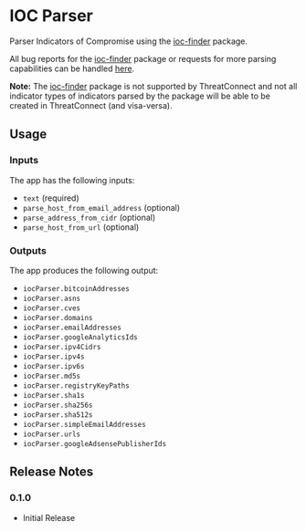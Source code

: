 # IOC Parser

Parser Indicators of Compromise using the [ioc-finder](https://github.com/fhightower/ioc-finder) package.

All bug reports for the [ioc-finder](https://github.com/fhightower/ioc-finder) package or requests for more parsing capabilities can be handled [here](https://github.com/fhightower/ioc-finder#capabilities).

**Note:** The [ioc-finder](https://github.com/fhightower/ioc-finder) package is not supported by ThreatConnect and not all indicator types of indicators parsed by the package will be able to be created in ThreatConnect (and visa-versa).

## Usage

### Inputs

The app has the following inputs:

- `text` (required)
- `parse_host_from_email_address` (optional)
- `parse_address_from_cidr` (optional)
- `parse_host_from_url` (optional)

### Outputs

The app produces the following output:

- `iocParser.bitcoinAddresses`
- `iocParser.asns`
- `iocParser.cves`
- `iocParser.domains`
- `iocParser.emailAddresses`
- `iocParser.googleAnalyticsIds`
- `iocParser.ipv4Cidrs`
- `iocParser.ipv4s`
- `iocParser.ipv6s`
- `iocParser.md5s`
- `iocParser.registryKeyPaths`
- `iocParser.sha1s`
- `iocParser.sha256s`
- `iocParser.sha512s`
- `iocParser.simpleEmailAddresses`
- `iocParser.urls`
- `iocParser.googleAdsensePublisherIds`

## Release Notes

### 0.1.0

* Initial Release
